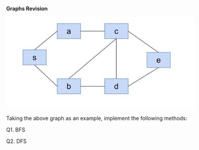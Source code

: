**Graphs Revision**

![A graph](diagrams/graph.jpg)

Taking the above graph as an example, implement the following methods:

Q1. BFS 

Q2. DFS


